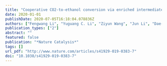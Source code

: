 ```yaml
---
title: "Cooperative CO2-to-ethanol conversion via enriched intermediates at molecule–metal catalyst interfaces"
date: 2020-01-01
publishDate: 2020-07-05T16:18:04.078836Z
authors: ["Fengwang Li", "Yuguang C. Li", "Ziyun Wang", "Jun Li", "Dae-Hyun Nam", "Yanwei Lum", "Mingchuan Luo", "Xue Wang", "Adnan Ozden", "Sung-Fu Hung", "Bin Chen", "Yuhang Wang", "**Joshua Wicks**", "Yi Xu", "Yilin Li", "Christine M. Gabardo", "Cao-Thang Dinh", "Ying Wang", "Tao-Tao Zhuang", "David Sinton", "Edward H. Sargent"]
publication_types: ["2"]
abstract: ""
featured: false
publication: "*Nature Catalysis*"
tags: []
url_pdf: "http://www.nature.com/articles/s41929-019-0383-7"
doi: "10.1038/s41929-019-0383-7"
---
```



